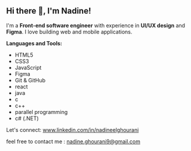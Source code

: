## Hi there 👋, I'm Nadine!
I'm a **Front-end software engineer** with experience in **UI/UX design** and **Figma**. I love building web and mobile applications.

**Languages and Tools:**
- HTML5
- CSS3
- JavaScript
- Figma
- Git & GitHub
- react
- java
- c
- c++
- parallel programming
- c# (.NET)


Let's connect: www.linkedin.com/in/nadineelghourani

feel free to contact me : nadine.ghourani9@gmail.com
